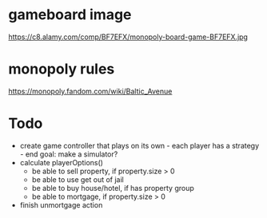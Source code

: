 # gameboard image
https://c8.alamy.com/comp/BF7EFX/monopoly-board-game-BF7EFX.jpg

# monopoly rules
https://monopoly.fandom.com/wiki/Baltic_Avenue

# Todo
- create game controller that plays on its own - each player has a strategy - end goal: make a simulator?
- calculate playerOptions()
  - be able to sell property, if property.size > 0
  - be able to use get out of jail
  - be able to buy house/hotel, if has property group
  - be able to mortgage, if property.size > 0
- finish unmortgage action